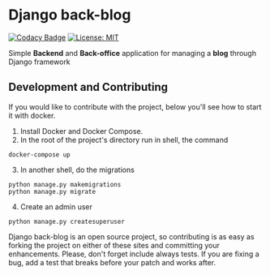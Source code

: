 # Django back-blog
[![Codacy Badge](https://api.codacy.com/project/badge/Grade/c339f23b0d654f458213cca0c34f28a6)](https://app.codacy.com/manual/samirhinojosa/django-back-blog?utm_source=github.com&utm_medium=referral&utm_content=samirhinojosa/django-back-blog&utm_campaign=Badge_Grade_Dashboard)
[![License: MIT](https://img.shields.io/badge/License-MIT-yellow.svg)](https://opensource.org/licenses/MIT)

Simple **Backend** and **Back-office** application for managing a **blog** through Django framework

## Development and Contributing

If you would like to contribute with the project, below you'll see how to start it with docker.
1.  Install Docker and Docker Compose.
2.  In the root of the project's directory run in shell, the command
```
docker-compose up
```
3.  In another shell, do the migrations
```
python manage.py makemigrations
python manage.py migrate
```
4.  Create an admin user
```
python manage.py createsuperuser
```

Django back-blog is an open source project, so contributing is as easy as forking the project on either of these sites and committing your enhancements. Please, don't forget include always tests. If you are fixing a bug, add a test that breaks before your patch and works after.